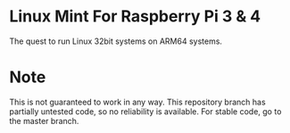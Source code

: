# Linux Mint For Raspberry Pi 3 & 4
The quest to run Linux 32bit systems on ARM64 systems.

# Note

This is not guaranteed to work in any way. This repository branch has partially untested code, so no reliability is available.
For stable code, go to the master branch.
